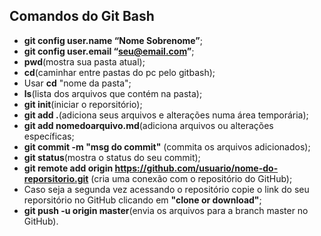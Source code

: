  <h2>Comandos do Git Bash</h2>
      
 * **git config user.name “Nome Sobrenome”**;
 * **git config user.email “seu@email.com”**;</br>
 * **pwd**(mostra sua pasta atual);</br>
 * **cd**(caminhar entre pastas do pc pelo gitbash);</br>
 * Usar **cd** "nome da pasta";</br>
 * **ls**(lista dos arquivos que contém na pasta);</br>
 * **git init**(iniciar o reporsitório);</br>
 * **git add .**(adiciona seus arquivos e alterações numa área temporária);</br>
 * **git add nomedoarquivo.md**(adiciona arquivos ou alterações específicas;</br>
 * **git commit -m "msg do commit"** (commita os arquivos adicionados);</br>
 * **git status**(mostra o status do seu commit);</br>
 * **git remote add origin https://github.com/usuario/nome-do-reporsitorio.git** (cria uma conexão com o repositório do GitHub);</br> 
 *  Caso seja a segunda vez acessando o repositório copie o link do seu reporsitório no GitHub clicando em **"clone or download"**;</br>
 * **git push -u origin master**(envia os arquivos para a branch master no GitHub).</br>
            
    
    
